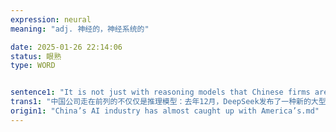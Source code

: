 ```yaml
---
expression: neural
meaning: "adj. 神经的，神经系统的"

date: 2025-01-26 22:14:06
status: 眼熟
type: WORD


sentence1: "It is not just with reasoning models that Chinese firms are in the vanguard: in December DeepSeek published a new large language model (LLM), a form of AI that analyses and generates text. v3 was almost 700 gigabytes, far too large to run on anything but specialist hardware, and had 685bn parameters, the individual precepts that combine to form the model’s neural network."
trans1: "中国公司走在前列的不仅仅是推理模型：去年12月，DeepSeek发布了一种新的大型语言模型（LLM），这是一种分析和生成文本的人工智能。V3几乎有700千兆字节，太大了，只能在专业硬件上运行，它有6850亿个参数，这些参数是单独的规则，它们组合在一起形成了模型的神经网络。"
origin1: "China’s AI industry has almost caught up with America’s.md"
---
```

